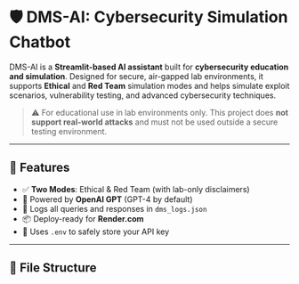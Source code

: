 # 🛡️ DMS-AI: Cybersecurity Simulation Chatbot

DMS-AI is a **Streamlit-based AI assistant** built for **cybersecurity education and simulation**. Designed for secure, air-gapped lab environments, it supports **Ethical** and **Red Team** simulation modes and helps simulate exploit scenarios, vulnerability testing, and advanced cybersecurity techniques.

> ⚠️ For educational use in lab environments only. This project does **not support real-world attacks** and must not be used outside a secure testing environment.

---

## 🚀 Features

- ✅ **Two Modes**: Ethical & Red Team (with lab-only disclaimers)
- 💬 Powered by **OpenAI GPT** (GPT-4 by default)
- 📡 Logs all queries and responses in `dms_logs.json`
- 📦 Deploy-ready for **Render.com**
- 🔐 Uses `.env` to safely store your API key

---

## 📁 File Structure
